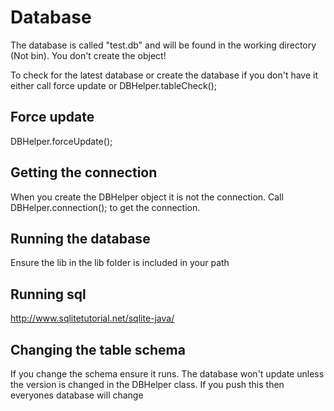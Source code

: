 # Database

The database is called "test.db" and will be found in the working directory (Not bin).
You don't create the object!

To check for the latest database or create the database if you don't have it either call force update or DBHelper.tableCheck();

## Force update

DBHelper.forceUpdate();

## Getting the connection

When you create the DBHelper object it is not the connection. Call DBHelper.connection(); to get the connection.

## Running the database

Ensure the lib in the lib folder is included in your path

## Running sql

http://www.sqlitetutorial.net/sqlite-java/

## Changing the table schema

If you change the schema ensure it runs. The database won't update unless the version is changed in the DBHelper class. If you push this then everyones database will change
